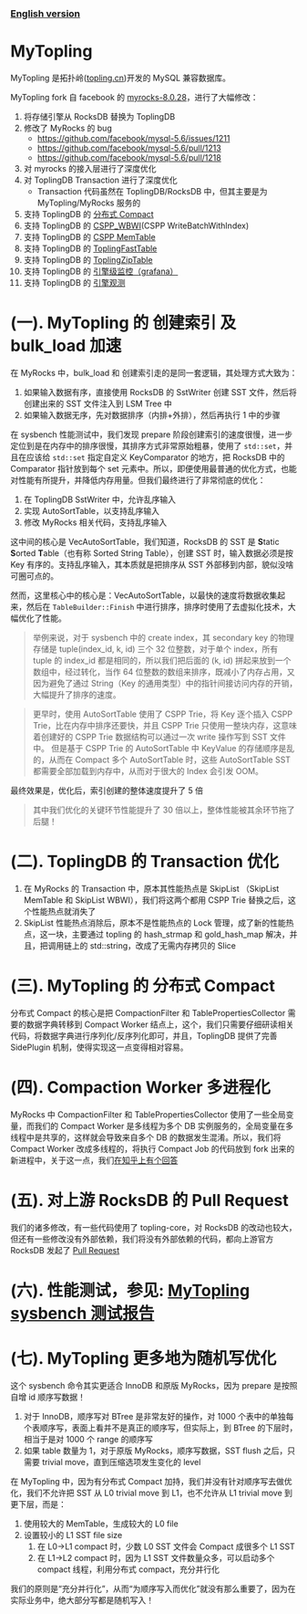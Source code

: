 ### [English version](./README.mytopling.md)

# MyTopling
MyTopling 是拓扑岭([topling.cn](https://topling.cn))开发的 MySQL 兼容数据库。

MyTopling fork 自 facebook 的 [myrocks-8.0.28](https://github.com/facebook/mysql-5.6/tree/fb-mysql-8.0.28)，进行了大幅修改：
1. 将存储引擎从 RocksDB 替换为 ToplingDB
1. 修改了 MyRocks 的 bug
   * https://github.com/facebook/mysql-5.6/issues/1211
   * https://github.com/facebook/mysql-5.6/pull/1213
   * https://github.com/facebook/mysql-5.6/pull/1218
1. 对 myrocks 的接入层进行了深度优化
1. 对 ToplingDB Transaction 进行了深度优化
   * Transaction 代码虽然在 ToplingDB/RocksDB 中，但其主要是为 MyTopling/MyRocks 服务的
1. 支持 ToplingDB 的 [分布式 Compact](https://github.com/topling/rockside/wiki/Distributed-Compaction)
1. 支持 ToplingDB 的 [CSPP\_WBWI](https://github.com/topling/cspp-wbwi)(CSPP WriteBatchWithIndex)
1. 支持 ToplingDB 的 [CSPP MemTable](https://github.com/topling/rockside/wiki/ToplingCSPPMemTab)
1. 支持 ToplingDB 的 [ToplingFastTable](https://github.com/topling/rockside/wiki/ToplingFastTable)
1. 支持 ToplingDB 的 [ToplingZipTable](https://github.com/topling/rockside/wiki/ToplingZipTable)
1. 支持 ToplingDB 的 [引擎级监控（grafana）](https://github.com/topling/rockside/wiki/grafana%E5%B1%95%E7%A4%BAtoplingdb%E8%BF%90%E8%A1%8C%E6%8C%87%E6%A0%87-%E6%89%8B%E5%8A%A8%E9%85%8D%E7%BD%AE)
1. 支持 ToplingDB 的 [引擎观测](https://github.com/topling/rockside/wiki/WebView)

# (一). MyTopling 的 创建索引 及 bulk\_load 加速
在 MyRocks 中，bulk\_load 和 创建索引走的是同一套逻辑，其处理方式大致为：
1. 如果输入数据有序，直接使用 RocksDB 的 SstWriter 创建 SST 文件，然后将创建出来的 SST 文件注入到 LSM Tree 中
2. 如果输入数据无序，先对数据排序（内排+外排），然后再执行 1 中的步骤

在 sysbench 性能测试中，我们发现 prepare 阶段创建索引的速度很慢，进一步定位到是在内存中的排序很慢，其排序方式非常原始粗暴，使用了 `std::set`，并且在应该给 `std::set` 指定自定义 KeyComparator 的地方，把 RocksDB 中的 Comparator 指针放到每个 set 元素中。所以，即便使用最普通的优化方式，也能对性能有所提升，并降低内存用量。但我们最终进行了非常彻底的优化：
1. 在 ToplingDB SstWriter 中，允许乱序输入
2. 实现 AutoSortTable，以支持乱序输入
3. 修改 MyRocks 相关代码，支持乱序输入

这中间的核心是 VecAutoSortTable，我们知道，RocksDB 的 SST 是 **S**tatic **S**orted **T**able（也有称 Sorted String Table），创建 SST 时，输入数据必须是按 Key 有序的。支持乱序输入，其本质就是把排序从 SST 外部移到内部，貌似没啥可圈可点的。

然而，这里核心中的核心是：VecAutoSortTable，以最快的速度将数据收集起来，然后在 `TableBuilder::Finish` 中进行排序，排序时使用了去虚拟化技术，大幅优化了性能。
> 举例来说，对于 sysbench 中的 create index，其 secondary key 的物理存储是 tuple(index_id, k, id) 三个 32 位整数，对于单个 index，所有 tuple 的 index_id 都是相同的，所以我们把后面的 (k, id) 拼起来放到一个数组中，经过转化，当作 64 位整数的数组来排序，既减小了内存占用，又因为避免了通过 String（Key 的通用类型）中的指针间接访问内存的开销，大幅提升了排序的速度。

> 更早时，使用 AutoSortTable 使用了 CSPP Trie，将 Key 逐个插入 CSPP Trie，比在内存中排序还要快，并且 CSPP Trie 只使用一整块内存，这意味着创建好的 CSPP Trie 数据结构可以通过一次 write 操作写到 SST 文件中。
> 但是基于 CSPP Trie 的 AutoSortTable 中 KeyValue 的存储顺序是乱的，从而在 Compact 多个 AutoSortTable 时，这些 AutoSortTable SST 都需要全部加载到内存中，从而对于很大的 Index 会引发 OOM。

最终效果是，优化后，索引创建的整体速度提升了 5 倍
> 其中我们优化的关键环节性能提升了 30 倍以上，整体性能被其余环节拖了后腿！

# (二). ToplingDB 的 Transaction 优化
1. 在 MyRocks 的 Transaction 中，原本其性能热点是 SkipList （SkipList MemTable 和 SkipList WBWI），我们将这两个都用 CSPP Trie 替换之后，这个性能热点就消失了
1. SkipList 性能热点消除后，原本不是性能热点的 Lock 管理，成了新的性能热点，这一块，主要通过 topling 的 hash_strmap 和 gold_hash_map 解决，并且，把调用链上的 std::string，改成了无需内存拷贝的 Slice

# (三). MyTopling 的 分布式 Compact
分布式 Compact 的核心是把 CompactionFilter 和 TablePropertiesCollector 需要的数据字典转移到 Compact Worker 结点上，这个，我们只需要仔细研读相关代码，将数据字典进行序列化/反序列化即可，并且，ToplingDB 提供了完善 SidePlugin 机制，使得实现这一点变得相对容易。

# (四). Compaction Worker 多进程化
MyRocks 中 CompactionFilter 和 TablePropertiesCollector 使用了一些全局变量，而我们的 Compact Worker 是多线程为多个 DB 实例服务的，全局变量在多线程中是共享的，这样就会导致来自多个 DB 的数据发生混淆。所以，我们将 Compact Worker 改成多线程的，将执行 Compact Job 的代码放到 fork 出来的新进程中，关于这一点，我们[在知乎上有个回答](https://www.zhihu.com/question/25390536/answer/2510470886)

# (五). 对上游 RocksDB 的 Pull Request
我们的诸多修改，有一些代码使用了 topling-core，对 RocksDB 的改动也较大，但还有一些修改没有外部依赖，我们将没有外部依赖的代码，都向上游官方 RocksDB 发起了 [Pull Request](https://github.com/facebook/rocksdb/pulls/rockeet)

# (六). 性能测试，参见: [MyTopling sysbench 测试报告](https://zhuanlan.zhihu.com/p/573217285)

# (七). MyTopling 更多地为随机写优化
这个 sysbench 命令其实更适合 InnoDB 和原版 MyRocks，因为 prepare 是按照自增 id 顺序写数据！
1. 对于 InnoDB，顺序写对 BTree 是非常友好的操作，对 1000 个表中的单独每个表顺序写，表面上看并不是真正的顺序写，但实际上，到 BTree 的下层时，相当于是对 1000 个 range 的顺序写
2. 如果 table 数量为 1，对于原版 MyRocks，顺序写数据，SST flush 之后，只需要 trivial move，直到压缩选项发生变化的 level

在 MyTopling 中，因为有分布式 Compact 加持，我们并没有针对顺序写去做优化，我们不允许把 SST 从 L0 trivial move 到 L1，也不允许从 L1 trivial move 到更下层，而是：
1. 使用较大的 MemTable，生成较大的 L0 file
2. 设置较小的 L1 SST file size
   1. 在 L0->L1 compact 时，少数 L0 SST 文件会 Compact 成很多个 L1 SST
   2. 在 L1->L2 compact 时，因为 L1 SST 文件数量众多，可以启动多个 compact 线程，利用分布式 compact，充分并行化

我们的原则是“充分并行化”，从而“为顺序写入而优化”就没有那么重要了，因为在实际业务中，绝大部分写都是随机写入！
